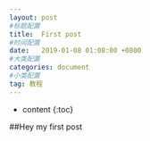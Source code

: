 ```yaml
---
layout: post
#标题配置
title:  First post
#时间配置
date:   2019-01-08 01:08:00 +0800
#大类配置
categories: document
#小类配置
tag: 教程
---
```


* content
{:toc}


##Hey
my first post

